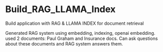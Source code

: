 # Build_RAG_LLAMA_Index
Build application with RAG &amp; LLAMA INDEX for document retrieval


Generated RAG system using embedding, indexing, openai embedding. 
used 2 documents: Paul Graham and Insurance docs.
Can ask questions about these documents and RAG system answers them. 
